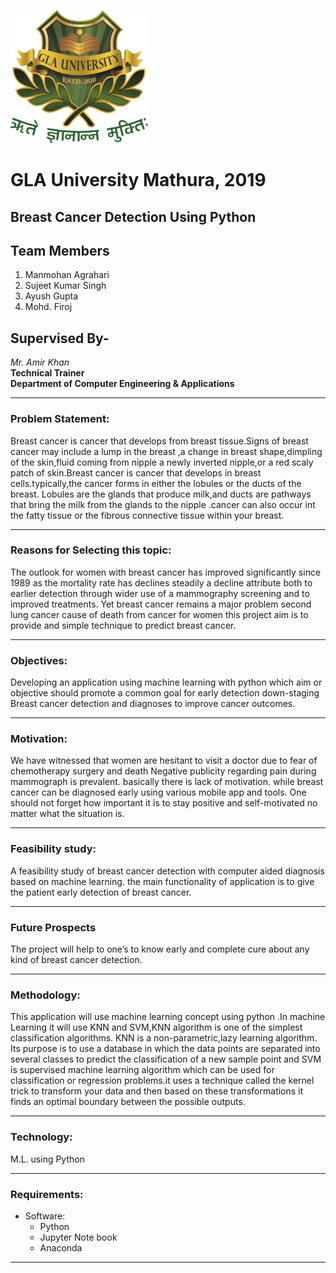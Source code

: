 ![University Logo](https://github.com/firoj998/Breast-Cancer-Detection/blob/master/images/uni_logo.png)
# GLA University Mathura, 2019
## Breast Cancer Detection Using Python
## Team Members
1. Manmohan Agrahari
2. Sujeet Kumar Singh
3. Ayush Gupta
4. Mohd. Firoj

## Supervised By-
_Mr. Amir Khan_  
**Technical Trainer**  
**Department of Computer Engineering & Applications**

___
### Problem Statement:

 Breast cancer is cancer that develops from breast tissue.Signs of breast cancer may include
a lump in the breast ,a change in breast shape,dimpling of the skin,fluid coming from nipple
a newly inverted nipple,or a red scaly patch of skin.Breast cancer is cancer that develops in
breast cells.typically,the cancer forms in either the lobules or the ducts of the breast. Lobules
are the glands that produce milk,and ducts are pathways that bring the milk from the glands
to the nipple .cancer can also occur int the fatty tissue or the fibrous connective tissue within
your breast.
___
### Reasons for Selecting this topic:

 The outlook for women with breast cancer has improved significantly since 1989 as the
mortality rate has declines steadily a decline attribute both to earlier detection through
wider use of a mammography screening and to improved treatments. Yet breast cancer
remains a major problem second lung cancer cause of death from cancer for women this
project aim is to provide and simple technique to predict breast cancer.
___
### Objectives:

 Developing an application using machine learning with python which aim or objective
should promote a common goal for early detection down-staging Breast cancer detection
and diagnoses to improve cancer outcomes.
___
### Motivation:

 We have witnessed that women are hesitant to visit a doctor due to fear of
chemotherapy surgery and death Negative publicity regarding pain during mammograph
is prevalent. basically there is lack of motivation. while breast cancer can be diagnosed
early using various mobile app and tools. One should not forget how important it is to
stay positive and self-motivated no matter what the situation is.
___
### Feasibility study:

 A feasibility study of breast cancer detection with computer aided diagnosis based on
machine learning. the main functionality of application is to give the patient early detection
of breast cancer.
___
### Future Prospects

 The project will help to one’s to know early and complete cure about any kind of breast
cancer detection.
___
### Methodology:

 This application will use machine learning concept using python .In machine Learning it
will use KNN and SVM,KNN algorithm is one of the simplest classification algorithms.
KNN is a non-parametric,lazy learning algorithm. Its purpose is to use a database in which
the data points are separated into several classes to predict the classification of a new sample
point and SVM is supervised machine learning algorithm which can be used for classification
or regression problems.it uses a technique called the kernel trick to transform your data
and then based on these transformations it finds an optimal boundary between the possible
outputs.
___
### Technology:

M.L. using Python
___
### Requirements:

 * Software:
   * Python
   * Jupyter Note book
   * Anaconda
___
